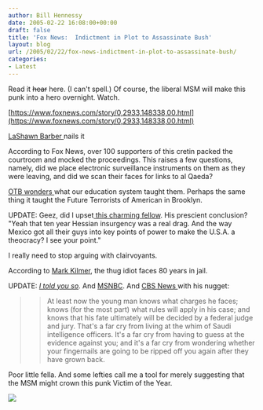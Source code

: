 ```yaml
---
author: Bill Hennessy
date: 2005-02-22 16:08:00+00:00
draft: false
title: 'Fox News:  Indictment in Plot to Assassinate Bush'
layout: blog
url: /2005/02/22/fox-news-indictment-in-plot-to-assassinate-bush/
categories:
- Latest
---
```


Read it <strike>hear</strike> here. (I can't spell.) Of course, the liberal MSM will make this punk into a hero overnight. Watch.




[https://www.foxnews.com/story/0,2933,148338,00.html](https://www.foxnews.com/story/0,2933,148338,00.html)




[LaShawn Barber ](https://lashawnbarber.com/archives/2005/02/22/local/)nails it




According to Fox News, over 100 supporters of this cretin packed the courtroom and mocked the proceedings. This raises a few questions, namely, did we place electronic surveillance instruments on them as they were leaving, and did we scan their faces for links to al Qaeda?




[OTB wonders ](https://www.outsidethebeltway.com/archives/9351)what our education system taught them. Perhaps the same thing it taught the Future Terrorists of American in Brooklyn.




UPDATE: Geez, did I upset[ this charming fellow](https://www.hairyfishnuts.com/#222051218PM). His prescient conclusion? "Yeah that ten year Hessian insurgency was a real drag. And the way Mexico got all their guys into key points of power to make the U.S.A. a theocracy? I see your point."




I really need to stop arguing with clairvoyants.




According to [Mark Kilmer](https://www.gopbloggers.org/mt/archives/000455.html), the thug idiot faces 80 years in jail. 




UPDATE: _[I told you so](https://www.blogsforbush.com/mt/archives/003787.html)_. And [MSNBC](https://www.msnbc.msn.com/id/7012172/). And [CBS News ](https://www.cbsnews.com/stories/2005/02/22/opinion/courtwatch/main675804.shtml)with his nugget:




> 

> 
> > 

>> 
>> At least now the young man knows what charges he faces; knows (for the most part) what rules will apply in his case; and knows that his fate ultimately will be decided by a federal judge and jury. That's a far cry from living at the whim of Saudi intelligence officers. It's a far cry from having to guess at the evidence against you; and it's a far cry from wondering whether your fingernails are going to be ripped off you again after they have grown back. 
>> 
>> 
> 
> 




Poor little fella. And some lefties call me a tool for merely suggesting that the MSM might crown this punk Victim of the Year.

![](https://blog.billhennessy.com/aggbug.aspx?PostID=1198)

